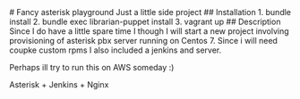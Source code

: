 
<snippet>
  <content>
# Fancy asterisk playground
Just a little side project
## Installation
1. bundle install
2. bundle exec librarian-puppet install
3. vagrant up
## Description
Since I do have a little spare time I though I will start a new project involving
provisioning of asterisk pbx server running on Centos 7. Since i will need coupke
custom rpms I also included a jenkins and server.

Perhaps ill try to run this on AWS someday :)

</content>
  <tabTrigger>Asterisk + Jenkins + Nginx</tabTrigger>
</snippet>
